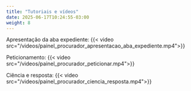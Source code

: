 ```yaml
---
title: "Tutoriais e vídeos"
date: 2025-06-17T10:24:55-03:00
weight: 8
---
```


Apresentação da aba expediente:
{{< video src="/videos/painel_procurador_apresentacao_aba_expediente.mp4">}}


Peticionamento:
{{< video src="/videos/painel_procurador_peticionar.mp4">}}


Ciência e resposta:
{{< video src="/videos/painel_procurador_ciencia_resposta.mp4">}}


